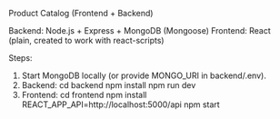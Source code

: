 Product Catalog (Frontend + Backend)

Backend: Node.js + Express + MongoDB (Mongoose)
Frontend: React (plain, created to work with react-scripts)

Steps:
1. Start MongoDB locally (or provide MONGO_URI in backend/.env).
2. Backend:
   cd backend
   npm install
   npm run dev
3. Frontend:
   cd frontend
   npm install
   REACT_APP_API=http://localhost:5000/api npm start
